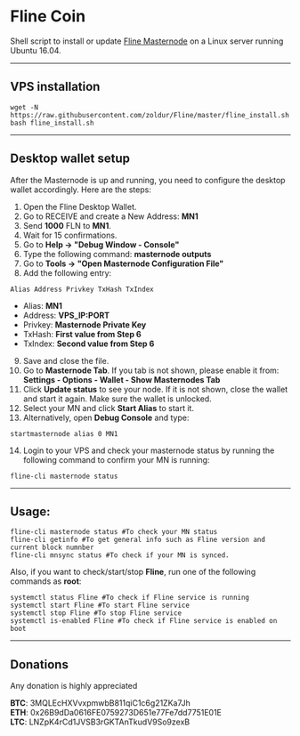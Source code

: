 # Fline Coin
Shell script to install or update [Fline Masternode](https://flinecoin.com) on a Linux server running Ubuntu 16.04.
***

## VPS installation
```
wget -N https://raw.githubusercontent.com/zoldur/Fline/master/fline_install.sh
bash fline_install.sh
```
***

## Desktop wallet setup

After the Masternode is up and running, you need to configure the desktop wallet accordingly. Here are the steps:
1. Open the Fline Desktop Wallet.
2. Go to RECEIVE and create a New Address: **MN1**
3. Send **1000** FLN to **MN1**.
4. Wait for 15 confirmations.
5. Go to **Help -> "Debug Window - Console"**
6. Type the following command: **masternode outputs**
7. Go to  **Tools -> "Open Masternode Configuration File"**
8. Add the following entry:
```
Alias Address Privkey TxHash TxIndex
```
* Alias: **MN1**
* Address: **VPS_IP:PORT**
* Privkey: **Masternode Private Key**
* TxHash: **First value from Step 6**
* TxIndex:  **Second value from Step 6**
9. Save and close the file.
10. Go to **Masternode Tab**. If you tab is not shown, please enable it from: **Settings - Options - Wallet - Show Masternodes Tab**
11. Click **Update status** to see your node. If it is not shown, close the wallet and start it again. Make sure the wallet is unlocked.
12. Select your MN and click **Start Alias** to start it.
13. Alternatively, open **Debug Console** and type:
```
startmasternode alias 0 MN1
```
14. Login to your VPS and check your masternode status by running the following command to confirm your MN is running:
```
fline-cli masternode status
```
***

## Usage:
```
fline-cli masternode status #To check your MN status
fline-cli getinfo #To get general info such as Fline version and current block numnber
fline-cli mnsync status #To check if your MN is synced.
```
Also, if you want to check/start/stop **Fline**, run one of the following commands as **root**:

```
systemctl status Fline #To check if Fline service is running
systemctl start Fline #To start Fline service
systemctl stop Fline #To stop Fline service
systemctl is-enabled Fline #To check if Fline service is enabled on boot
```
***

## Donations
Any donation is highly appreciated

**BTC**: 3MQLEcHXVvxpmwbB811qiC1c6g21ZKa7Jh  
**ETH**: 0x26B9dDa0616FE0759273D651e77Fe7dd7751E01E  
**LTC**: LNZpK4rCd1JVSB3rGKTAnTkudV9So9zexB  
